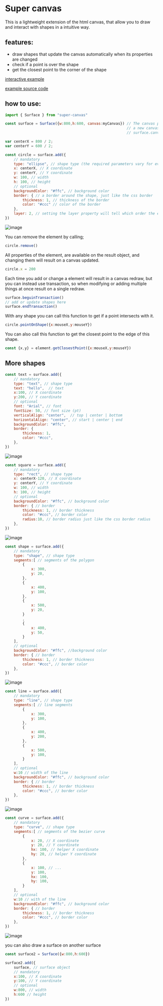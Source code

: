 # Super canvas
This is a lightweight extension of the html canvas, that allow you to draw and interact with shapes in a intuitive way.

## features: 
- draw shapes that update the canvas automatically when its properties are changed
- check if a point is over the shape
- get the closest point to the corner of the shape

[interactive example](https://thiago099.github.io/super-canvas-example/)

[example source code](https://github.com/Thiago099/super-canvas-example)


## how to use: 
```js
import { Surface } from "super-canvas"

const surface = Surface({w:800,h:600, canvas:myCanvas}) // The canvas parameter is optional, if it is not passed
                                                        // a new canvas will be created and available trough
                                                        // surface.canvas

var centerX = 800 / 2;
var centerY = 600 / 2;

const circle = surface.add({
    // mandatory
    type: "ellipse", // shape type (the required parameters vary for every shape type, most of the optional are valid to all shape types)
    x: centerX, // X coordinate
    y: centerY, // Y coordinate
    w: 100, // width
    h: 100, // height
    // optional
    backgroundColor: "#ffc", // background color
    border: { // a border around the shape, just like the css border
        thickness: 1, // thickness of the border
        color: "#ccc" // color of the border
    },
    layer: 2, // setting the layer property will tell which order the elements should be rendered
})
```
![image](https://github.com/Thiago099/canvas-supercharged/assets/66787043/fce29c44-bf00-4fe2-86a0-94da624a726f)

You can remove the element by calling;
```js
circle.remove()
```

All properties of the element, are available on the result object,
and changing them will result on a canvas updated.
```js
circle.x = 200
```

Each time you add or change a element will result in a canvas redraw, but you can instead use transaction, so when
modifying or adding multiple things at once result on a single redraw.
```js
surface.beguinTransaction()
// add or update shapes here
surface.endTransaction()
```

With any shape you can call this function to get if a point intersects with it.
```js
circle.pointOnShape({x:mouseX,y:mouseY})
```

You can also call this function to get the closest point to the edge of this shape.
```js
const {x,y} = element.getClosestPoint({x:mouseX,y:mouseY})
```
## More shapes

```js
const text = surface.add({
    // mandatory
    type: "text", // shape type
    text: "hello",  // text
    x:100, // X coordinate
    y:200, // Y coordinate
    // optional
    font: "Arial", // font
    fontSize: 50, // font size (pt)
    verticalAlign: "center",  // top | center | bottom
    horizontalAlign: "center", // start | center | end
    backgroundColor: "#ffc",
    border: {
        thickness: 1,
        color: "#ccc",
    },
})
```
![image](https://github.com/Thiago099/super-canvas/assets/66787043/4225eb93-2122-4f1f-9bdf-8b8405a4b59e)
```js
const square = surface.add({
    // mandatory
    type: "rect", // shape type
    x: centerX-120, // X coordinate
    y: centerY, // Y coordinate
    w: 100, // width
    h: 100, // height
    // optional
    backgroundColor: "#ffc", // background color
    border: { // border
        thickness: 1, // border thickness
        color: "#ccc", // border color
        radius:10, // border radius just like the css border radius
    },
})
```
![image](https://github.com/Thiago099/canvas-supercharged/assets/66787043/190e9961-2bb7-41ac-8ed1-4b7cfc183f78)
```js
const shape = surface.add({
    // mandatory
    type: "shape", // shape type
    segments:[ // segments of the polygon
        {
            x: 300,
            y: 20,
        },
        {
            x: 400,
            y: 100,
        },
        {
            x: 500,
            y: 20,
        }
        ,
        {
            x: 400,
            y: 50,
        }
    ],
    // optional
    backgroundColor: "#ffc", //background color
    border: { // border
        thickness: 1, // border thickness
        color: "#ccc", // border color
    },
})
```
![image](https://github.com/Thiago099/canvas-supercharged/assets/66787043/62125939-4c48-438f-99a0-ab729a432189)
```js
const line = surface.add({
    // mandatory
    type: "line", // shape type
    segments:[ // line segments
        {
            x: 300,
            y: 100,
        },
        {
            x: 400,
            y: 200,
        },
        {
            x: 500,
            y: 100,
        }
    ],
    // optional
    w:10 // width of the line
    backgroundColor: "#ffc", // background color
    border: { // border
        thickness: 1, // border thickness
        color: "#ccc", // border color
    },
})
```
![image](https://github.com/Thiago099/canvas-supercharged/assets/66787043/2190c782-6fb5-4745-b419-2a9a966fb3a0)
```js
const curve = surface.add({
    // mandatory
    type: "curve", // shape type
    segments:[ // segments of the bezier curve
        {
            x: 20, // X coordinate
            y: 20, // Y coordinate
            hx: 100, // helper X coordinate
            hy: 20, // helper Y coordinate
        },
        {
            x: 100, // ...
            y: 100,
            hx: 100,
            hy: 100,
        }
    ],
    // optional
    w:10 // with of the line
    backgroundColor: "#ffc", // background color
    border: { // border
        thickness: 1, // border thickness
        color: "#ccc", // border color
    },
})
```
![image](https://github.com/Thiago099/canvas-supercharged/assets/66787043/629fa4dd-f591-4bbd-aa35-0ec9f55c6876)

you can also draw a surface on another surface
```js
const surface2 = Surface({w:800,h:600})

surface2.add({
    surface, // surface object
    // mandatory
    x:100, // X coordinate
    y:100, // Y coordinate
    // optional
    w:800, // width
    h:600 // height
})

```
